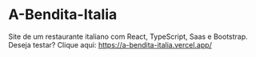 # A-Bendita-Italia
Site de um restaurante italiano com React, TypeScript, Saas e Bootstrap.
Deseja testar? Clique aqui: https://a-bendita-italia.vercel.app/
